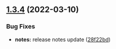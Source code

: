 ## [1.3.4](https://github.com/koblas/stdnum-js/compare/v1.3.3...v1.3.4) (2022-03-10)


### Bug Fixes

* **notes:** release notes update ([28f22bd](https://github.com/koblas/stdnum-js/commit/28f22bd77fb00f0b7dd61d84d0b7bfd457c7dce4))
